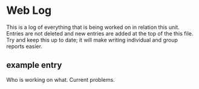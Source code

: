 # Web Log
This is a log of everything that is being worked on in relation this unit.
Entries are not deleted and new entries are added at the top of the this file.
Try and keep this up to date; it will make writing individual and group reports
easier.

## example entry
Who is working on what. Current problems.
